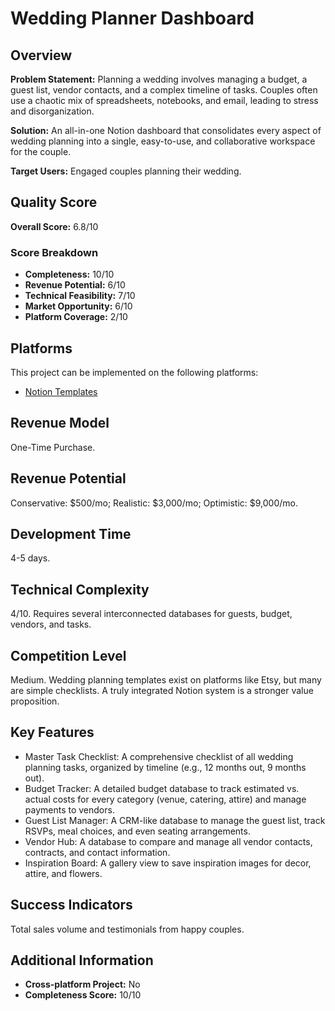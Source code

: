 # Wedding Planner Dashboard

## Overview
**Problem Statement:** Planning a wedding involves managing a budget, a guest list, vendor contacts, and a complex timeline of tasks. Couples often use a chaotic mix of spreadsheets, notebooks, and email, leading to stress and disorganization.

**Solution:** An all-in-one Notion dashboard that consolidates every aspect of wedding planning into a single, easy-to-use, and collaborative workspace for the couple.

**Target Users:** Engaged couples planning their wedding.

## Quality Score
**Overall Score:** 6.8/10

### Score Breakdown
- **Completeness:** 10/10
- **Revenue Potential:** 6/10
- **Technical Feasibility:** 7/10
- **Market Opportunity:** 6/10
- **Platform Coverage:** 2/10

## Platforms
This project can be implemented on the following platforms:
- [Notion Templates](./platforms/notion-templates/)

## Revenue Model
One-Time Purchase.

## Revenue Potential
Conservative: $500/mo; Realistic: $3,000/mo; Optimistic: $9,000/mo.

## Development Time
4-5 days.

## Technical Complexity
4/10. Requires several interconnected databases for guests, budget, vendors, and tasks.

## Competition Level
Medium. Wedding planning templates exist on platforms like Etsy, but many are simple checklists. A truly integrated Notion system is a stronger value proposition.

## Key Features
- Master Task Checklist: A comprehensive checklist of all wedding planning tasks, organized by timeline (e.g., 12 months out, 9 months out).
- Budget Tracker: A detailed budget database to track estimated vs. actual costs for every category (venue, catering, attire) and manage payments to vendors.
- Guest List Manager: A CRM-like database to manage the guest list, track RSVPs, meal choices, and even seating arrangements.
- Vendor Hub: A database to compare and manage all vendor contacts, contracts, and contact information.
- Inspiration Board: A gallery view to save inspiration images for decor, attire, and flowers.

## Success Indicators
Total sales volume and testimonials from happy couples.

## Additional Information
- **Cross-platform Project:** No
- **Completeness Score:** 10/10
